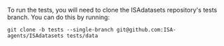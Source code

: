 To run the tests, you will need to clone the ISAdatasets repository's tests branch. You can do this by running:

```
git clone -b tests --single-branch git@github.com:ISA-agents/ISAdatasets tests/data
```